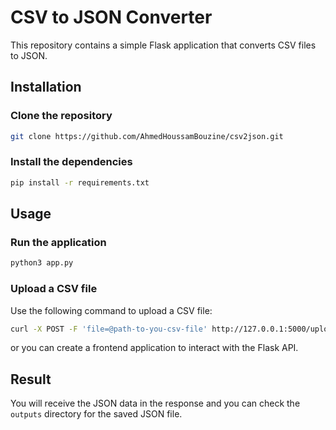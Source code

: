 # CSV to JSON Converter

This repository contains a simple Flask application that converts CSV files to JSON.

## Installation

### Clone the repository

```bash
git clone https://github.com/AhmedHoussamBouzine/csv2json.git
```
### Install the dependencies

```bash
pip install -r requirements.txt
```

## Usage

### Run the application

```bash
python3 app.py
```

### Upload a CSV file

Use the following command to upload a CSV file:

```bash
curl -X POST -F 'file=@path-to-you-csv-file' http://127.0.0.1:5000/upload
```
or you can create a frontend application to interact with the Flask API.

## Result

You will receive the JSON data in the response and you can check the `outputs` directory for the saved JSON file.
